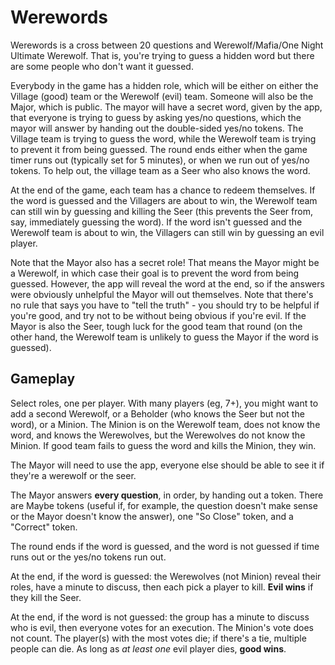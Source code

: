 # Werewords

Werewords is a cross between 20 questions and Werewolf/Mafia/One Night Ultimate
Werewolf. That is, you're trying to guess a hidden word but there are some
people who don't want it guessed.

Everybody in the game has a hidden role, which will be either on either the
Village (good) team or the Werewolf (evil) team. Someone will also be the Major,
which is public. The mayor will have a secret word, given by the app, that
everyone is trying to guess by asking yes/no questions, which the mayor will
answer by handing out the double-sided yes/no tokens. The Village team is trying
to guess the word, while the Werewolf team is trying to prevent it from being
guessed. The round ends either when the game timer runs out (typically set for 5
minutes), or when we run out of yes/no tokens. To help out, the village team as
a Seer who also knows the word.

At the end of the game, each team has a chance to redeem themselves. If the word
is guessed and the Villagers are about to win, the Werewolf team can still win by
guessing and killing the Seer (this prevents the Seer from, say, immediately guessing the
word). If the word isn't guessed and the Werewolf team is about to win, the
Villagers can still win by guessing an evil player.

Note that the Mayor also has a secret role! That means the Mayor might be a
Werewolf, in which case their goal is to prevent the word from being guessed.
However, the app will reveal the word at the end, so if the answers were
obviously unhelpful the Mayor will out themselves. Note that there's no rule
that says you have to "tell the truth" - you should try to be helpful if you're
good, and try not to be without being obvious if you're evil. If the Mayor is
also the Seer, tough luck for the good team that round (on the other hand, the
Werewolf team is unlikely to guess the Mayor if the word is guessed).

## Gameplay

Select roles, one per player. With many players (eg, 7+), you might want to add a second
Werewolf, or a Beholder (who knows the Seer but not the word), or a Minion.
The Minion is on the Werewolf team, does not know the word, and knows the
Werewolves, but the Werewolves do not know the Minion. If good team fails to
guess the word and kills the Minion, they win.

The Mayor will need to use the app, everyone else should be able to see it if
they're a werewolf or the seer.

The Mayor answers **every question**, in order, by handing out a token. There are
Maybe tokens (useful if, for example, the question doesn't make sense or the
Mayor doesn't know the answer), one "So Close" token, and a "Correct" token.

The round ends if the word is guessed, and the word is not guessed if time runs
out or the yes/no tokens run out.

At the end, if the word is guessed: the Werewolves (not Minion) reveal their
roles, have a minute to discuss, then each pick a player to kill. **Evil wins** if
they kill the Seer.

At the end, if the word is not guessed: the group has a minute to discuss who is
evil, then everyone votes for an execution. The Minion's vote does not count.
The player(s) with the most votes die; if there's a tie, multiple people can
die. As long as _at least one_ evil player dies, **good wins**.
